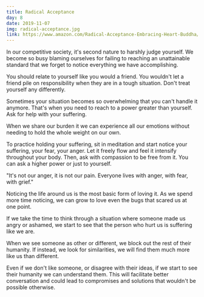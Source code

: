 ```yaml
---
title: Radical Acceptance
day: 8
date: 2019-11-07
img: radical-acceptance.jpg
link: https://www.amazon.com/Radical-Acceptance-Embracing-Heart-Buddha/dp/0553380990
---
```


In our competitive society, it's second nature to harshly judge yourself. We
become so busy blaming ourselves for failing to reaching an unattainable standard
that we forget to notice everything we have accomplishing.

You should relate to yourself like you would a friend. You wouldn't let a friend
pile on responsibility when they are in a tough situation. Don't treat yourself
any differently.

Sometimes your situation becomes so overwhelming that you can't handle it
anymore. That's when you need to reach to a power greater than yourself. Ask for
help with your suffering.

When we share our burden it we can experience all our emotions without needing to hold
the whole weight on our own.

To practice holding your suffering, sit in meditation and start notice your
suffering, your fear, your anger. Let it freely flow and feel it intensify
throughout your body. Then, ask with compassion to be free from it. You can ask
a higher power or just to yourself.

"It's not our anger, it is not our pain. Everyone lives with anger, with fear,
with grief."

Noticing the life around us is the most basic form of loving it. As we spend
more time noticing, we can grow to love even the bugs that scared us at
one point.

If we take the time to think through a situation where someone made us angry or
ashamed, we start to see that the person who hurt us is suffering like we are.

When we see someone as other or different, we block out the rest of their
humanity. If instead, we look for similarities, we will find them much more like
us than different.

Even if we don't like someone, or disagree with their ideas, if we start to see
their humanity we can understand them. This will facilitate better conversation
and could lead to compromises and solutions that wouldn't be possible otherwise.
